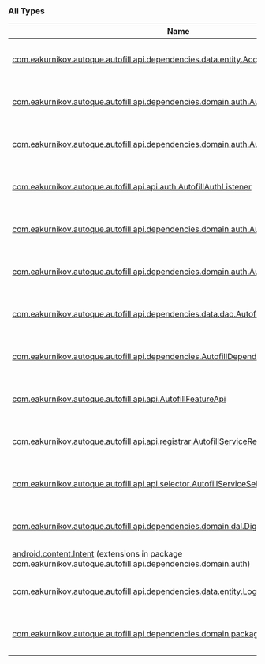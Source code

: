 

### All Types

| Name | Summary |
|---|---|
| [com.eakurnikov.autoque.autofill.api.dependencies.data.entity.AccountEntity](../com.eakurnikov.autoque.autofill.api.dependencies.data.entity/-account-entity/index.md) | Created by eakurnikov on 2019-09-14 |
| [com.eakurnikov.autoque.autofill.api.dependencies.domain.auth.AuthProvider](../com.eakurnikov.autoque.autofill.api.dependencies.domain.auth/-auth-provider/index.md) | Created by eakurnikov on 2019-09-14 |
| [com.eakurnikov.autoque.autofill.api.dependencies.domain.auth.AutofillAuthenticator](../com.eakurnikov.autoque.autofill.api.dependencies.domain.auth/-autofill-authenticator/index.md) | Created by eakurnikov on 2019-09-14 |
| [com.eakurnikov.autoque.autofill.api.api.auth.AutofillAuthListener](../com.eakurnikov.autoque.autofill.api.api.auth/-autofill-auth-listener/index.md) | Created by eakurnikov on 2019-09-14 |
| [com.eakurnikov.autoque.autofill.api.dependencies.domain.auth.AutofillAuthPayload](../com.eakurnikov.autoque.autofill.api.dependencies.domain.auth/-autofill-auth-payload/index.md) | Created by eakurnikov on 2019-09-14 |
| [com.eakurnikov.autoque.autofill.api.dependencies.domain.auth.AutofillAuthType](../com.eakurnikov.autoque.autofill.api.dependencies.domain.auth/-autofill-auth-type/index.md) | Created by eakurnikov on 2019-09-14 |
| [com.eakurnikov.autoque.autofill.api.dependencies.data.dao.AutofillDao](../com.eakurnikov.autoque.autofill.api.dependencies.data.dao/-autofill-dao/index.md) | Created by eakurnikov on 2019-09-14 |
| [com.eakurnikov.autoque.autofill.api.dependencies.AutofillDependenciesProvider](../com.eakurnikov.autoque.autofill.api.dependencies/-autofill-dependencies-provider/index.md) | Created by eakurnikov on 2019-09-14 |
| [com.eakurnikov.autoque.autofill.api.api.AutofillFeatureApi](../com.eakurnikov.autoque.autofill.api.api/-autofill-feature-api/index.md) | Created by eakurnikov on 2019-09-14 |
| [com.eakurnikov.autoque.autofill.api.api.registrar.AutofillServiceRegistrar](../com.eakurnikov.autoque.autofill.api.api.registrar/-autofill-service-registrar/index.md) | Created by eakurnikov on 2019-09-14 |
| [com.eakurnikov.autoque.autofill.api.api.selector.AutofillServiceSelector](../com.eakurnikov.autoque.autofill.api.api.selector/-autofill-service-selector/index.md) | Created by eakurnikov on 2019-09-14 |
| [com.eakurnikov.autoque.autofill.api.dependencies.domain.dal.DigitalAssetLinksVerifier](../com.eakurnikov.autoque.autofill.api.dependencies.domain.dal/-digital-asset-links-verifier/index.md) | Created by eakurnikov on 2019-09-14 |
| [android.content.Intent](../com.eakurnikov.autoque.autofill.api.dependencies.domain.auth/android.content.-intent/index.md) (extensions in package com.eakurnikov.autoque.autofill.api.dependencies.domain.auth) |  |
| [com.eakurnikov.autoque.autofill.api.dependencies.data.entity.LoginEntity](../com.eakurnikov.autoque.autofill.api.dependencies.data.entity/-login-entity/index.md) | Created by eakurnikov on 2019-09-14 |
| [com.eakurnikov.autoque.autofill.api.dependencies.domain.packagename.PackageVerifier](../com.eakurnikov.autoque.autofill.api.dependencies.domain.packagename/-package-verifier/index.md) | Created by eakurnikov on 2019-09-14 |
